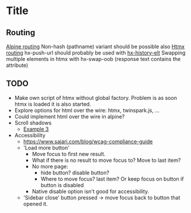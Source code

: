 # Title

## Routing
[Alpine routing](https://github.com/alpinejs/alpine/issues/306#issuecomment-627400322)
Non-hash (pathname) variant should be possible also
[Htmx routing](https://htmx.org/attributes/hx-push-url/)
hx-push-url should probably be used with [hx-history-elt](https://htmx.org/attributes/hx-history-elt/)
Swapping multiple elements in htmx with hx-swap-oob (response text contains the attribute)


## TODO
* Make own script of htmx without global factory. Problem is as soon htmx is loaded it is also started.
* Explore options for html over the wire: htmx, twinspark.js, ...
* Could implement html over the wire in alpine?
* Scroll shadows
  * [Example 3](https://codepen.io/chris22smith/pen/OJMrWgb)
* Accessibility
  * https://www.sajari.com/blog/wcag-compliance-guide
  * 'Load more button'
    * Move focus to first new result.
    * What if there is no result to move focus to? Move to last item?
    * No more page:
      * hide button? disable button?
      * Where to move focus? last item? Or keep focus on button if button is disabled
    * Native disable option isn't good for accessibility.
  * 'Sidebar close' button pressed -> move focus back to button that opened it.
